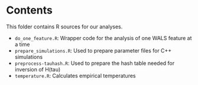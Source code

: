 # Contents

This folder contains R sources for our analyses.

* `do_one_feature.R`: Wrapper code for the analysis of one WALS feature at a time
* `prepare_simulations.R`: Used to prepare parameter files for C++ simulations
* `preprocess-tauhash.R`: Used to prepare the hash table needed for inversion of H(tau)
* `temperature.R`: Calculates empirical temperatures
